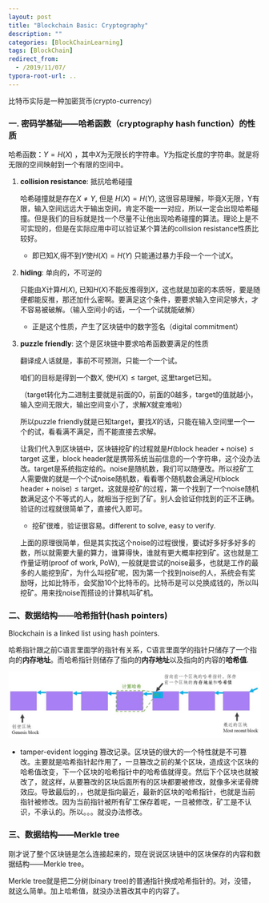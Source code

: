 ```yaml
---
layout: post
title: "Blockchain Basic: Cryptography"
description: ""
categories: [BlockChainLearning]
tags: [BlockChain]
redirect_from:
  - /2019/11/07/
typora-root-url: ..
---
```


比特币实际是一种加密货币(crypto-currency)

### 一. 密码学基础——哈希函数（cryptography hash function）的性质

哈希函数：$Y=H(X)$ ，其中$X$为无限长的字符串。$Y$为指定长度的字符串。就是将无限的空间映射到一个有限的空间中。

1. **collision resistance**: 抵抗哈希碰撞

   哈希碰撞就是存在$X \ne Y$, 但是 $H(X)=H(Y)$, 这很容易理解，毕竟X无限，Y有限，输入空间远远大于输出空间，肯定不能一一对应，所以一定会出现哈希碰撞。但是我们的目标就是找一个尽量不让他出现哈希碰撞的算法。理论上是不可实现的，但是在实际应用中可以验证某个算法的collision resistance性质比较好。

   - 即已知$X$,得不到$Y$使$H(X)=H(Y)$ 只能通过暴力手段一个一个试$X$。

2. **hiding**: 单向的，不可逆的

   只能由$X$计算$H(X)$, 已知$H(X)$不能反推得到$X$，这也就是加密的本质呀，要是随便都能反推，那还加什么密啊。要满足这个条件，要要求输入空间足够大，才不容易被破解。（输入空间小的话，一个一个试就能破解）

   -  正是这个性质，产生了区块链中的数字签名（digital commitment）

3. **puzzle friendly**: 这个是区块链中要求哈希函数要满足的性质

   翻译成人话就是，事前不可预测，只能一个一个试。

   咱们的目标是得到一个数$X$, 使$H(X)\le \text{target}$, 这里target已知。

   （target转化为二进制主要就是前面的0，前面的0越多，target的值就越小，输入空间无限大，输出空间变小了，求解$X$就变难啦）

   所以puzzle friendly就是已知target，要找$X$的话，只能在输入空间里一个一个的试，看看满不满足，而不能直接去求解。

   让我们代入到区块链中，区块链挖矿的过程就是$H(\text{block header} + \text{noise})\le \text{target}$ 这里，block header就是携带系统当前信息的一个字符串，这个没办法改。target是系统指定给的。noise是随机数，我们可以随便改。所以挖矿工人需要做的就是一个个试noise随机数，看看哪个随机数会满足$H(\text{block header} + \text{noise})\le \text{target}$，这就是挖矿的过程，第一个找到了一个noise随机数满足这个不等式的人，就相当于挖到了矿。别人会验证你找到的正不正确。验证的过程就很简单了，直接代入即可。

   - 挖矿很难，验证很容易。different to solve, easy to verify.

   上面的原理很简单，但是其实找这个noise的过程很慢，要试好多好多好多的数，所以就需要大量的算力，谁算得快，谁就有更大概率挖到矿。这也就是工作量证明(proof of work, PoW), 一般就是尝试的noise最多，也就是工作的最多的人能挖到矿，为什么叫挖矿呢，因为第一个找到noise的人，系统会有奖励呀，比如比特币，会奖励10个比特币的。比特币是可以兑换成钱的，所以叫挖矿。用来找noise而搭设的计算机叫矿机。

### 二、数据结构——哈希指针(hash pointers)

Blockchain is a linked list using hash pointers.

哈希指针跟之前C语言里面学的指针有关系，C语言里面学的指针只储存了一个指向的**内存地址**。而哈希指针则储存了指向的**内存地址**以及指向的内容的**哈希值**.

![blockchain](/images/posts/2019-12-22/blockchain.jpg)

- tamper-evident logging 篡改记录。区块链的很大的一个特性就是不可篡改。主要就是哈希指针起作用了，一旦篡改之前的某个区块，造成这个区块的哈希值改变，下一个区块的哈希指针中的哈希值就得变。然后下个区块也就被改了，就这样，从要篡改的区块后面所有的区块都要被修改，就像多米诺骨牌效应。导致最后的，，也就是指向最近，最新的区块的哈希指针，也就是当前指针被修改。因为当前指针被所有矿工保存着呢，一旦被修改，矿工是不认识，不承认的。所以。。。就没办法修改。

### 三、数据结构——Merkle tree

刚才说了整个区块链是怎么连接起来的，现在说说区块链中的区块保存的内容和数据结构——Merkle tree。

Merkle tree就是把二分树(binary tree)的普通指针换成哈希指针的。对，没错，就这么简单。加上哈希值，就没办法篡改其中的内容了。









